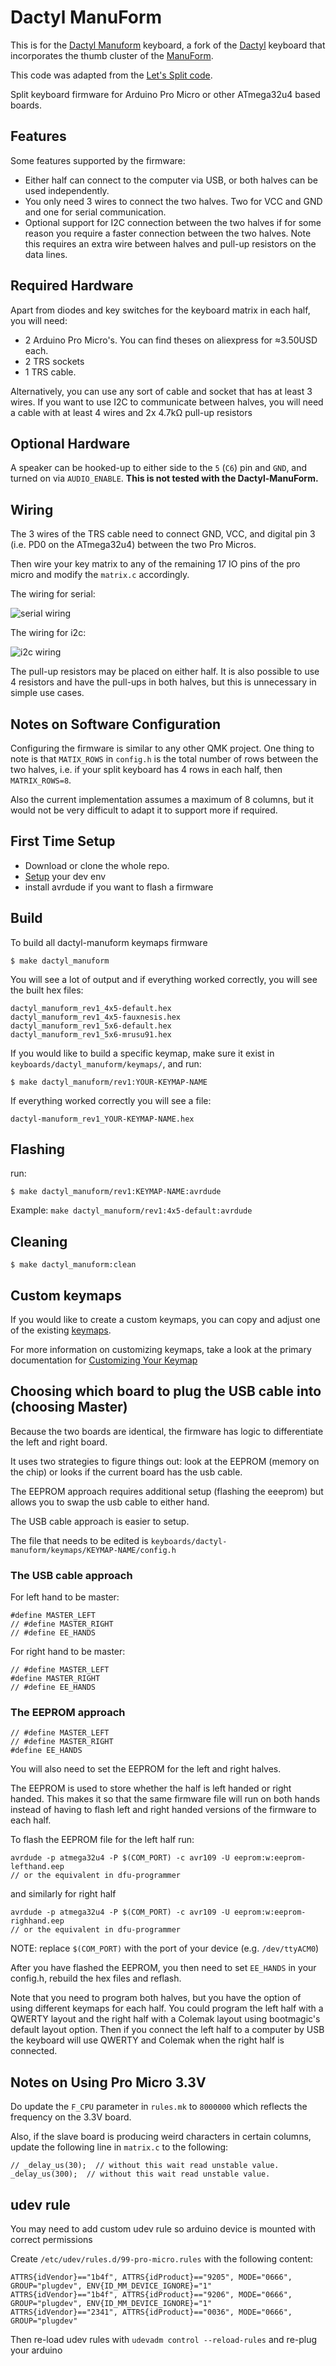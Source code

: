 # Dactyl ManuForm

This is for the [Dactyl Manuform](https://github.com/tshort/dactyl-keyboard) keyboard, a fork of the [Dactyl](https://github.com/adereth/dactyl-keyboard) keyboard that incorporates the thumb cluster of the [ManuForm](https://github.com/jeffgran/ManuForm).

This code was adapted from the [Let's Split code](../lets_split).

Split keyboard firmware for Arduino Pro Micro or other ATmega32u4 based boards.


## Features

Some features supported by the firmware:

* Either half can connect to the computer via USB, or both halves can be used
  independently.
* You only need 3 wires to connect the two halves. Two for VCC and GND and one
  for serial communication.
* Optional support for I2C connection between the two halves if for some
  reason you require a faster connection between the two halves. Note this
  requires an extra wire between halves and pull-up resistors on the data lines.


## Required Hardware

Apart from diodes and key switches for the keyboard matrix in each half, you
will need:

* 2 Arduino Pro Micro's. You can find theses on aliexpress for ≈3.50USD each.
* 2 TRS sockets
* 1 TRS cable.

Alternatively, you can use any sort of cable and socket that has at least 3
wires. If you want to use I2C to communicate between halves, you will need a
cable with at least 4 wires and 2x 4.7kΩ pull-up resistors


## Optional Hardware

A speaker can be hooked-up to either side to the `5` (`C6`) pin and `GND`, and turned on via `AUDIO_ENABLE`. **This is not tested with the Dactyl-ManuForm.**


## Wiring

The 3 wires of the TRS cable need to connect GND, VCC, and digital pin 3 (i.e.
PD0 on the ATmega32u4) between the two Pro Micros.

Then wire your key matrix to any of the remaining 17 IO pins of the pro micro
and modify the `matrix.c` accordingly.

The wiring for serial:

![serial wiring](imgs/split-keyboard-serial-schematic.png)

The wiring for i2c:

![i2c wiring](imgs/split-keyboard-i2c-schematic.png)

The pull-up resistors may be placed on either half. It is also possible
to use 4 resistors and have the pull-ups in both halves, but this is
unnecessary in simple use cases.


## Notes on Software Configuration

Configuring the firmware is similar to any other QMK project. One thing
to note is that `MATIX_ROWS` in `config.h` is the total number of rows between
the two halves, i.e. if your split keyboard has 4 rows in each half, then
`MATRIX_ROWS=8`.

Also the current implementation assumes a maximum of 8 columns, but it would
not be very difficult to adapt it to support more if required.


## First Time Setup

 * Download or clone the whole repo.
 * [Setup](https://docs.qmk.fm/getting_started_build_tools.html) your dev env
 * install avrdude if you want to flash a firmware


## Build

To build all dactyl-manuform keymaps firmware

```
$ make dactyl_manuform
```

You will see a lot of output and if everything worked correctly, you will see the built hex files:

```
dactyl_manuform_rev1_4x5-default.hex
dactyl_manuform_rev1_4x5-fauxnesis.hex
dactyl_manuform_rev1_5x6-default.hex
dactyl_manuform_rev1_5x6-mrusu91.hex
```

If you would like to build a specific keymap, make sure it exist in `keyboards/dactyl_manuform/keymaps/`, and run:

```
$ make dactyl_manuform/rev1:YOUR-KEYMAP-NAME
```

If everything worked correctly you will see a file:

```
dactyl-manuform_rev1_YOUR-KEYMAP-NAME.hex
```


## Flashing

run:
```
$ make dactyl_manuform/rev1:KEYMAP-NAME:avrdude
```
Example: `make dactyl_manuform/rev1:4x5-default:avrdude`


## Cleaning

```
$ make dactyl_manuform:clean
```


## Custom keymaps

If you would like to create a custom keymaps, you can copy and adjust one of the existing [keymaps](keymaps/).

For more information on customizing keymaps, take a look at the primary documentation for [Customizing Your Keymap](https://docs.qmk.fm/#how-to-customize)


## Choosing which board to plug the USB cable into (choosing Master)

Because the two boards are identical, the firmware has logic to differentiate the left and right board.

It uses two strategies to figure things out: look at the EEPROM (memory on the chip) or looks if the current board has the usb cable.

The EEPROM approach requires additional setup (flashing the eeeprom) but allows you to swap the usb cable to either hand.

The USB cable approach is easier to setup.

The file that needs to be edited is `keyboards/dactyl-manuform/keymaps/KEYMAP-NAME/config.h`

### The USB cable approach

For left hand to be master:
```
#define MASTER_LEFT
// #define MASTER_RIGHT
// #define EE_HANDS
```
For right hand to be master:
```
// #define MASTER_LEFT
#define MASTER_RIGHT
// #define EE_HANDS
```


### The EEPROM approach

```
// #define MASTER_LEFT
// #define MASTER_RIGHT
#define EE_HANDS
```

You will also need to set the EEPROM for the left and right halves.

The EEPROM is used to store whether the half is left handed or right handed. This makes it so that the same firmware
file will run on both hands instead of having to flash left and right handed versions of the firmware to each half.

To flash the EEPROM file for the left half run:
```
avrdude -p atmega32u4 -P $(COM_PORT) -c avr109 -U eeprom:w:eeprom-lefthand.eep
// or the equivalent in dfu-programmer

```
and similarly for right half
```
avrdude -p atmega32u4 -P $(COM_PORT) -c avr109 -U eeprom:w:eeprom-righhand.eep
// or the equivalent in dfu-programmer
```

NOTE: replace `$(COM_PORT)` with the port of your device (e.g. `/dev/ttyACM0`)

After you have flashed the EEPROM, you then need to set `EE_HANDS` in your config.h, rebuild the hex files and reflash.

Note that you need to program both halves, but you have the option of using
different keymaps for each half. You could program the left half with a QWERTY
layout and the right half with a Colemak layout using bootmagic's default layout option.
Then if you connect the left half to a computer by USB the keyboard will use QWERTY and Colemak when the
right half is connected.


## Notes on Using Pro Micro 3.3V

Do update the `F_CPU` parameter in `rules.mk` to `8000000` which reflects
the frequency on the 3.3V board.

Also, if the slave board is producing weird characters in certain columns,
update the following line in `matrix.c` to the following:

```
// _delay_us(30);  // without this wait read unstable value.
_delay_us(300);  // without this wait read unstable value.
```


## udev rule

You may need to add custom udev rule so arduino device is mounted with correct permissions

Create `/etc/udev/rules.d/99-pro-micro.rules` with the following content:

```
ATTRS{idVendor}=="1b4f", ATTRS{idProduct}=="9205", MODE="0666", GROUP="plugdev", ENV{ID_MM_DEVICE_IGNORE}="1"
ATTRS{idVendor}=="1b4f", ATTRS{idProduct}=="9206", MODE="0666", GROUP="plugdev", ENV{ID_MM_DEVICE_IGNORE}="1"
ATTRS{idVendor}=="2341", ATTRS{idProduct}=="0036", MODE="0666", GROUP="plugdev"
```

Then re-load udev rules with `udevadm control --reload-rules` and re-plug your arduino
